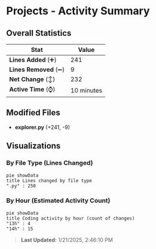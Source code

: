 # Projects - Activity Summary 

## Overall Statistics

| Stat                   | Value                                                             |
| ---------------------- | ----------------------------------------------------------------- |
| **Lines Added** (➕)   | 241                                          |
| **Lines Removed** (➖) | 9                                        |
| **Net Change** (↕)    | 232                |
| **Active Time** (⌚)   | 10 minutes |


## Modified Files
- **explorer.py** (+241, -9)

## Visualizations

### By File Type (Lines Changed)

```mermaid
pie showData
title Lines changed by file type
".py" : 250
```

### By Hour (Estimated Activity Count)

```mermaid
pie showData
title Coding activity by hour (count of changes)
"13h" : 4
"14h" : 15
```


> **Last Updated:** 1/21/2025, 2:46:10 PM